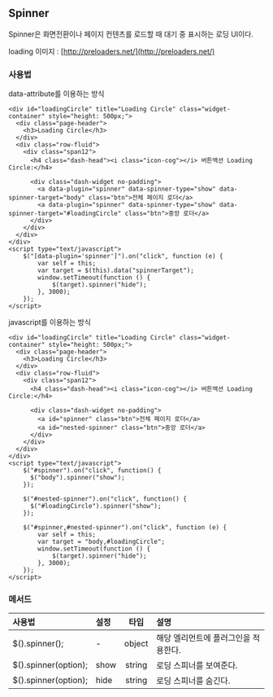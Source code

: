 <!--
layout: 'post'
section: 'Cornerstone Framework'
title: '스피너'
outline: 'Spinner은 화면전환이나 페이지 컨텐츠를 로드할 때 대기 중 표시하는 로딩 UI이다. data-attribute를 이용하는 방식. javascript를 이용하는 방식...'
date: '2012-11-16'
tagstr: 'widget'
order: '[4, 3, 12]'
thumbnail: '4.3.12.spinner.png'
-->

## Spinner
 Spinner은 화면전환이나 페이지 컨텐츠를 로드할 때 대기 중 표시하는 로딩 UI이다.
 

loading 이미지 : [http://preloaders.net/](http://preloaders.net/)

### 사용법
data-attribute를 이용하는 방식

``` cm
<div id="loadingCircle" title="Loading Circle" class="widget-container" style="height: 500px;">
  <div class="page-header">
    <h3>Loading Circle</h3>
  </div>
  <div class="row-fluid">
    <div class="span12">
      <h4 class="dash-head"><i class="icon-cog"></i> 버튼액션 Loading Circle:</h4>

      <div class="dash-widget no-padding">
        <a data-plugin="spinner" data-spinner-type="show" data-spinner-target="body" class="btn">전체 페이지 로더</a>
        <a data-plugin="spinner" data-spinner-type="show" data-spinner-target="#loadingCircle" class="btn">중앙 로더</a>
      </div>
    </div>
  </div>
</div>
<script type="text/javascript">
    $("[data-plugin='spinner']").on("click", function (e) {
        var self = this;
        var target = $(this).data("spinnerTarget");
        window.setTimeout(function () {
            $(target).spinner("hide");
        }, 3000);
    });
</script>
```

javascript를 이용하는 방식


``` cm
<div id="loadingCircle" title="Loading Circle" class="widget-container" style="height: 500px;">
  <div class="page-header">
    <h3>Loading Circle</h3>
  </div>
  <div class="row-fluid">
    <div class="span12">
      <h4 class="dash-head"><i class="icon-cog"></i> 버튼액션 Loading Circle:</h4>

      <div class="dash-widget no-padding">
        <a id="spinner" class="btn">전체 페이지 로더</a>
        <a id="nested-spinner" class="btn">중앙 로더</a>
      </div>
    </div>
  </div>
</div>
<script type="text/javascript">
    $("#spinner").on("click", function() {
      $("body").spinner("show");
    });

    $("#nested-spinner").on("click", function() {
      $("#loadingCircle").spinner("show");
    });

    $("#spinner,#nested-spinner").on("click", function (e) {
        var self = this;
        var target = "body,#loadingCircle";
        window.setTimeout(function () {
            $(target).spinner("hide");
        }, 3000);
    });
</script>
```

### 메서드

사용법 | 설정 | 타입 | 설명
:-- | :-- | :-: | :--
$().spinner(); | - | object | 해당 엘리먼트에 플러그인을 적용한다.
$().spinner(option); | show | string | 로딩 스피너를 보여준다.
$().spinner(option); | hide | string | 로딩 스피너를 숨긴다.

